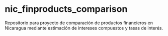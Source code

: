 # nic_finproducts_comparison
Repositorio para proyecto de comparación de productos financieros en Nicaragua mediante estimación de intereses compuestos y tasas de interés.
